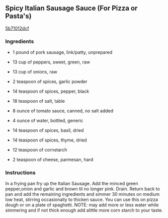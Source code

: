 ## Spicy Italian Sausage Sauce (For Pizza or Pasta's)

[5b71012dcf](http://www.food.com/recipe/spicy-italian-sausage-sauce-for-pizza-or-pastas-168279)

### Ingredients

 - 1 pound of pork sausage, link/patty, unprepared

 - 13 cup of peppers, sweet, green, raw

 - 13 cup of onions, raw

 - 2 teaspoon of spices, garlic powder

 - 14 teaspoon of spices, pepper, black

 - 18 teaspoon of salt, table

 - 8 ounce of tomato sauce, canned, no salt added

 - 4 ounce of water, bottled, generic

 - 14 teaspoon of spices, basil, dried

 - 14 teaspoon of spices, thyme, dried

 - 12 teaspoon of cornstarch

 - 2 teaspoon of cheese, parmesan, hard

### Instructions

In a frying pan fry up the Italian Sausage. Add the minced green pepper,onion and garlic and brown til no longer pink. Drain. Return back to pan and add the remaining ingredients and simmer 30 minutes on medium low heat, stirring occasionally to thicken sauce. You can use this on pizza dough or on a plate of spaghetti. NOTE: may add more or less water while simmering and if not thick enough add alittle more corn starch to your taste.